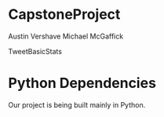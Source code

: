 # CapstoneProject

Austin Vershave
Michael McGaffick

TweetBasicStats

Python Dependencies
===
Our project is being built mainly in Python.